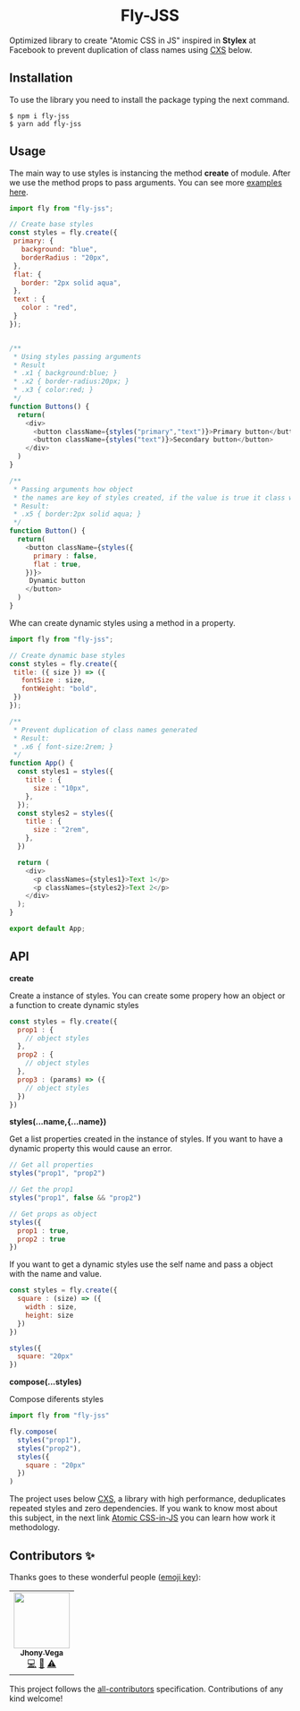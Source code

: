 <h1 align="center"> Fly-JSS </h1>

Optimized library to create "Atomic CSS in JS" inspired in **Stylex** at Facebook to prevent duplication of class names using [CXS](https://github.com/cxs-css/cxs) below.

## Installation

To use the library you need to install the package typing the next command.

```console
$ npm i fly-jss
$ yarn add fly-jss
```

## Usage

The main way to use styles is instancing the method **create** of module. After we use the method props to pass arguments.
You can see more [examples here](https://codesandbox.io/s/fly-jss-css-in-js-wgrrc).


```javascript
import fly from "fly-jss";

// Create base styles
const styles = fly.create({
 primary: {
   background: "blue",
   borderRadius : "20px",
 },
 flat: {
   border: "2px solid aqua",
 },
 text : {
   color : "red",
 }
});


/**
 * Using styles passing arguments
 * Result
 * .x1 { background:blue; }
 * .x2 { border-radius:20px; }
 * .x3 { color:red; }
 */
function Buttons() {
  return(
    <div> 
      <button className={styles("primary","text")}>Primary button</button>
      <button className={styles("text")}>Secondary button</button>
    </div>
  )
}

/**
 * Passing arguments how object
 * the names are key of styles created, if the value is true it class will be added.
 * Result:
 * .x5 { border:2px solid aqua; }
 */
function Button() {
  return(
    <button className={styles({
      primary : false,
      flat : true,
    })}>
     Dynamic button
    </button>
  )
}

```


Whe can create dynamic styles using a method in a property.

```javascript
import fly from "fly-jss";

// Create dynamic base styles
const styles = fly.create({
 title: ({ size }) => ({
   fontSize : size,
   fontWeight: "bold",
 })
});

/**
 * Prevent duplication of class names generated
 * Result:
 * .x6 { font-size:2rem; }
 */
function App() {
  const styles1 = styles({
    title : {
      size : "10px",
    },
  });
  const styles2 = styles({
    title : {
      size : "2rem",
    },
  }) 

  return (
    <div>
      <p classNames={styles1}>Text 1</p>
      <p classNames={styles2}>Text 2</p>
    </div>
  );
}

export default App;
```

## API

**create**

Create a instance of styles. You can create some propery how an object or a function to create dynamic styles

```javascript
const styles = fly.create({
  prop1 : {
    // object styles
  },
  prop2 : {
    // object styles
  },
  prop3 : (params) => ({
    // object styles
  })
})
```

**styles(...name,{...name})**

Get a list properties created in the instance of styles. If you want to have a dynamic property this would cause an error.

```javascript
// Get all properties
styles("prop1", "prop2")

// Get the prop1
styles("prop1", false && "prop2")

// Get props as object
styles({
  prop1 : true,
  prop2 : true
})
```

If you want to get a dynamic styles use the self name and pass a object with the name and value. 

```javascript
const styles = fly.create({
  square : (size) => ({
    width : size,
    height: size
  })
})

styles({
  square: "20px"
})
```

**compose(...styles)**

Compose diferents styles

```javascript
import fly from "fly-jss"

fly.compose(
  styles("prop1"),
  styles("prop2"),
  styles({
    square : "20px"
  })
)
```

The project uses below [CXS](https://github.com/cxs-css/cxs), a library with high performance, deduplicates repeated styles and zero dependencies.
If you wank to know most about this subject, in the next link [Atomic CSS-in-JS](https://sebastienlorber.com/atomic-css-in-js) you can learn how work it methodology.

## Contributors ✨

Thanks goes to these wonderful people ([emoji key](https://allcontributors.org/docs/en/emoji-key)):

<!-- ALL-CONTRIBUTORS-LIST:START - Do not remove or modify this section -->
<!-- prettier-ignore-start -->
<!-- markdownlint-disable -->
<table>
  <tr>
    <td align="center"><a href="https://jhonyvega.com/"><img src="https://avatars.githubusercontent.com/u/55319455?v=4?s=100" width="100px;" alt=""/><br /><sub><b>Jhony Vega</b></sub></a><br /><a href="https://github.com/jhony-24/fly-jss/commits?author=jhony-24" title="Code">💻</a> <a href="https://github.com/jhony-24/fly-jss/commits?author=jhony-24" title="Documentation">📖</a> <a href="https://github.com/jhony-24/fly-jss/commits?author=jhony-24" title="Tests">⚠️</a></td>
  </tr>
</table>

<!-- markdownlint-restore -->
<!-- prettier-ignore-end -->

<!-- ALL-CONTRIBUTORS-LIST:END -->

This project follows the [all-contributors](https://github.com/all-contributors/all-contributors) specification. Contributions of any kind welcome!
